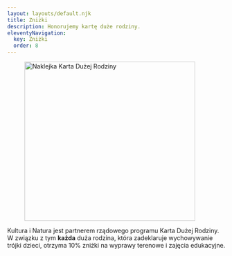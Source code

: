 ```yaml
---
layout: layouts/default.njk
title: Zniżki
description: Honorujemy kartę duże rodziny.
eleventyNavigation:
  key: Zniżki
  order: 8
---
```

<figure class="max-w-lg lg:float-right lg:ml-12 px-6 sm:px-0 mt-3">
<img src="/img/karta-duzej-rodziny.png" alt="Naklejka Karta Dużej Rodziny" class="shadow-lg rotate-r" loading="lazy" width="394" height="368">
</figure>

Kultura i Natura jest partnerem rządowego programu Karta Dużej Rodziny. W związku z tym **każda** duża rodzina, która zadeklaruje wychowywanie trójki dzieci, otrzyma 10% zniżki na wyprawy terenowe i zajęcia edukacyjne.